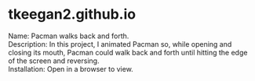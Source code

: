 # tkeegan2.github.io
Name: Pacman walks back and forth.  
Description: In this project, I animated Pacman so, while opening and closing its mouth, Pacman could walk back and forth until hitting the edge of the screen and reversing.  
Installation: Open in a browser to view.
